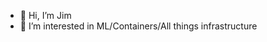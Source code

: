 - 👋 Hi, I’m Jim
- 👀 I’m interested in ML/Containers/All things infrastructure


<!---
jamesmjoseph/jamesmjoseph is a ✨ special ✨ repository because its `README.md` (this file) appears on your GitHub profile.
You can click the Preview link to take a look at your changes.
--->
